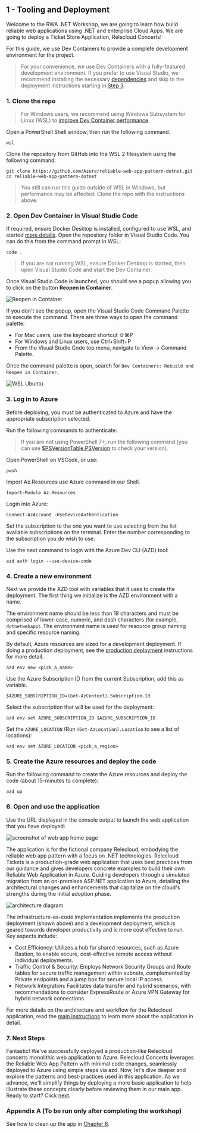 ## 1 - Tooling and Deployment

Welcome to the RWA .NET Workshop, we are going to learn how build reliable web applications using .NET and enterprise Cloud Apps. We are going to deploy a Ticket Store Application, Relecloud Concerts!

For this guide, we use Dev Containers to provide a complete development environment for the project.

> For your convenience, we use Dev Containers with a fully-featured development environment. If you prefer to use Visual Studio, we recommend installing the necessary [dependencies](../../prerequisites.md) and skip to the deployment instructions starting in [Step 3](#3-log-in-to-azure).

### 1. Clone the repo

> For Windows users, we recommend using Windows Subsystem for Linux (WSL) to [improve Dev Container performance](https://code.visualstudio.com/remote/advancedcontainers/improve-performance).

Open a PowerShell Shell window, then run the following command.

```pwsh
wsl
```

Clone the repository from GitHub into the WSL 2 filesystem using the following command:

```shell
git clone https://github.com/Azure/reliable-web-app-pattern-dotnet.git
cd reliable-web-app-pattern-dotnet
```

> You still can run this guide outside of WSL in Windows, but performance may be affected. Clone the repo with the instructions above.

### 2. Open Dev Container in Visual Studio Code

If required, ensure Docker Desktop is installed, configured to use WSL, and started [more details](https://learn.microsoft.com/windows/wsl/tutorials/wsl-containers#install-docker-desktop). Open the repository folder in Visual Studio Code. You can do this from the command prompt in WSL:

```shell
code .
```

> If you are not running WSL, ensure Docker Desktop is started, then open Visual Studio Code and start the Dev Container.

Once Visual Studio Code is launched, you should see a popup allowing you to click on the button **Reopen in Container**.

![Reopen in Container](../images/1-Tooling%20and%20Deployment/vscode-reopen-in-container.png)

If you don't see the popup, open the Visual Studio Code Command Palette to execute the command. There are three ways to open the command palette:

- For Mac users, use the keyboard shortcut ⇧⌘P
- For Windows and Linux users, use Ctrl+Shift+P
- From the Visual Studio Code top menu, navigate to View -> Command Palette.

Once the command palette is open, search for `Dev Containers: Rebuild and Reopen in Container`.

![WSL Ubuntu](../images/1-Tooling%20and%20Deployment//vscode-reopen-in-container-command.png)

### 3. Log in to Azure

Before deploying, you must be authenticated to Azure and have the appropriate subscription selected. 

Run the following commands to authenticate:



> If you are not using PowerShell 7+, run the following command (you can use [$PSVersionTable.PSVersion](https://learn.microsoft.com/powershell/module/microsoft.powershell.core/about/about_powershell_editions) to check your version).

Open PowerShell on VSCode, or use:

```shell
pwsh
```

Import Az.Resources use Azure command in our Shell.

```pwsh
Import-Module Az.Resources
```

Login into Azure:

```pwsh
Connect-AzAccount -UseDeviceAuthentication 
```

Set the subscription to the one you want to use selecting from the list available subscriptions on the terminal. Enter the number corresponding to the subscription you do wish to use.

Use the next command to login with the Azure Dev CLI (AZD) tool:

```pwsh
azd auth login --use-device-code
```


### 4. Create a new environment

Next we provide the AZD tool with variables that it uses to create the deployment. The first thing we initialize is the AZD environment with a name.

The environment name should be less than 18 characters and must be comprised of lower-case, numeric, and dash characters (for example, `dotnetwebapp`).  The environment name is used for resource group naming and specific resource naming.

By default, Azure resources are sized for a development deployment. If doing a production deployment, see the [production deployment](../../prod-deployment.md) instructions for more detail.

```pwsh
azd env new <pick_a_name>
```

Use the Azure Subscription ID from the current Subscription, add this as variable.

```pwsh
$AZURE_SUBSCRIPTION_ID=(Get-AzContext).Subscription.Id
```

Select the subscription that will be used for the deployment:

```pwsh
azd env set AZURE_SUBSCRIPTION_ID $AZURE_SUBSCRIPTION_ID
```

Set the `AZURE_LOCATION` (Run `(Get-AzLocation).Location` to see a list of locations):

```pwsh
azd env set AZURE_LOCATION <pick_a_region>
```

### 5. Create the Azure resources and deploy the code

Run the following command to create the Azure resources and deploy the code (about 15-minutes to complete):

```pwsh
azd up
```

### 6. Open and use the application

Use the URL displayed in the console output to launch the web application that you have deployed:

![screenshot of web app home page](../images/1-Tooling%20and%20Deployment//WebAppHomePage.png)

The application is for the fictional company Relecloud, embodying the reliable web app pattern with a focus on .NET technologies. Relecloud Tickets is a production-grade web application that uses best practices from our guidance and gives developers concrete examples to build their own Reliable Web Application in Azure. Guiding developers through a simulated migration from an on-premises ASP.NET application to Azure, detailing the architectural changes and enhancements that capitalize on the cloud's strengths during the initial adoption phase. 

![architecture diagram](../../assets/icons/reliable-web-app-dotnet.svg)

The infrastructure-as-code implementation implements the production deployment (shown above) and a development deployment, which is geared towards developer productivity and is more cost effective to run. Key aspects include:

- Cost Efficiency: Utilizes a hub for shared resources, such as Azure Bastion, to enable secure, cost-effective remote access without individual deployments.
- Traffic Control & Security: Employs Network Security Groups and Route tables for secure traffic management within subnets, complemented by Private endpoints and a jump box for secure local IP access.
- Network Integration: Facilitates data transfer and hybrid scenarios, with recommendations to consider ExpressRoute or Azure VPN Gateway for hybrid network connections.

For more details on the architecture and workflow for the Relecloud application, read the [main instructions](../../README.md) to learn more about the application in detail.

### 7. Next Steps

Fantastic! We've successfully deployed a production-like Relecloud concerts monolithic web application to Azure. Relecloud Concerts leverages the Reliable Web App Pattern with minimal code changes, seamlessly deployed to Azure using simple steps via azd. Now, let's dive deeper and explore the patterns and best-practices used in this application. As we advance, we'll simplify things by deploying a more basic application to help illustrate these concepts clearly before reviewing them in our main app. Ready to start? Click [next](../2%20-%20RWA%20Overview/README.MD). 

### Appendix A (To be run only after completing the workshop)

See how to clean up the app in [Chapter 8](../8%20-%20Clean%20Up/README.md).